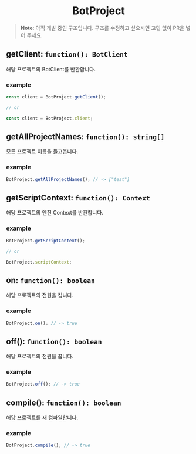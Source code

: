 <h1 align="center">BotProject</h1>

> **Note**: 아직 개발 중인 구조입니다. 구조를 수정하고 싶으시면 고민 없이 PR을 넣어 주세요.

## getClient: `function(): BotClient`

해당 프로젝트의 BotClient를 반환합니다.

### example

```javascript
const client = BotProject.getClient();

// or

const client = BotProject.client;
```

## getAllProjectNames: `function(): string[]`

모든 프로젝트 이름을 들고옵니다.

### example

```javascript
BotProject.getAllProjectNames(); // -> ["test"]
```

## getScriptContext: `function(): Context`

해당 프로젝트의 엔진 Context를 반환합니다.

### example

```javascript
BotProject.getScriptContext();

// or

BotProject.scriptContext;
```

## on: `function(): boolean`

해당 프로젝트의 전원을 킵니다.

### example

```javascript
BotProject.on(); // -> true
```

## off(): `function(): boolean`

해당 프로젝트의 전원을 끕니다.

### example

```javascript
BotProject.off(); // -> true
```

## compile(): `function(): boolean`

해당 프로젝트를 재 컴파일합니다.

### example

```javascript
BotProject.compile(); // -> true
```